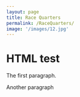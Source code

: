 ```yaml
---
layout: page
title: Race Quarters
permalink: /RaceQuarters/
image: '/images/12.jpg'
---
```

# HTML test

<p>The first paragraph.</p>

<p>Another paragraph</p>
